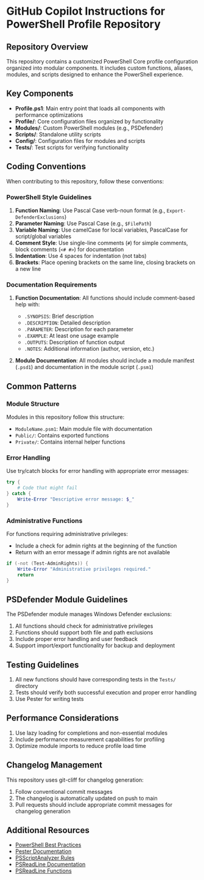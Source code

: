 # GitHub Copilot Instructions for PowerShell Profile Repository

## Repository Overview

This repository contains a customized PowerShell Core profile configuration organized into modular components. It includes custom functions, aliases, modules, and scripts designed to enhance the PowerShell experience.

## Key Components

- **Profile.ps1**: Main entry point that loads all components with performance optimizations
- **Profile/**: Core configuration files organized by functionality
- **Modules/**: Custom PowerShell modules (e.g., PSDefender)
- **Scripts/**: Standalone utility scripts
- **Config/**: Configuration files for modules and scripts
- **Tests/**: Test scripts for verifying functionality

## Coding Conventions

When contributing to this repository, follow these conventions:

### PowerShell Style Guidelines

1. **Function Naming**: Use Pascal Case verb-noun format (e.g., `Export-DefenderExclusions`)
2. **Parameter Naming**: Use Pascal Case (e.g., `$FilePath`)
3. **Variable Naming**: Use camelCase for local variables, PascalCase for script/global variables
4. **Comment Style**: Use single-line comments (`#`) for simple comments, block comments (`<# #>`) for documentation
5. **Indentation**: Use 4 spaces for indentation (not tabs)
6. **Brackets**: Place opening brackets on the same line, closing brackets on a new line

### Documentation Requirements

1. **Function Documentation**: All functions should include comment-based help with:
   - `.SYNOPSIS`: Brief description
   - `.DESCRIPTION`: Detailed description
   - `.PARAMETER`: Description for each parameter
   - `.EXAMPLE`: At least one usage example
   - `.OUTPUTS`: Description of function output
   - `.NOTES`: Additional information (author, version, etc.)

2. **Module Documentation**: All modules should include a module manifest (`.psd1`) and documentation in the module script (`.psm1`)

## Common Patterns

### Module Structure

Modules in this repository follow this structure:

- `ModuleName.psm1`: Main module file with documentation
- `Public/`: Contains exported functions
- `Private/`: Contains internal helper functions

### Error Handling

Use try/catch blocks for error handling with appropriate error messages:

```powershell
try {
    # Code that might fail
} catch {
    Write-Error "Descriptive error message: $_"
}
```

### Administrative Functions

For functions requiring administrative privileges:

- Include a check for admin rights at the beginning of the function
- Return with an error message if admin rights are not available

```powershell
if (-not (Test-AdminRights)) {
    Write-Error "Administrative privileges required."
    return
}
```

## PSDefender Module Guidelines

The PSDefender module manages Windows Defender exclusions:

1. All functions should check for administrative privileges
2. Functions should support both file and path exclusions
3. Include proper error handling and user feedback
4. Support import/export functionality for backup and deployment

## Testing Guidelines

1. All new functions should have corresponding tests in the `Tests/` directory
2. Tests should verify both successful execution and proper error handling
3. Use Pester for writing tests

## Performance Considerations

1. Use lazy loading for completions and non-essential modules
2. Include performance measurement capabilities for profiling
3. Optimize module imports to reduce profile load time

## Changelog Management

This repository uses git-cliff for changelog generation:

1. Follow conventional commit messages
2. The changelog is automatically updated on push to main
3. Pull requests should include appropriate commit messages for changelog generation

## Additional Resources

- [PowerShell Best Practices](https://docs.microsoft.com/en-us/powershell/scripting/developer/cmdlet/cmdlet-development-guidelines)
- [Pester Documentation](https://pester.dev/docs/quick-start)
- [PSScriptAnalyzer Rules](https://github.com/PowerShell/PSScriptAnalyzer/tree/master/docs/Rules)
- [PSReadLine Documentation](https://learn.microsoft.com/en-us/powershell/module/psreadline/about/about_psreadline?view=powershell-7.6)
- [PSReadLine Functions](https://learn.microsoft.com/en-us/powershell/module/psreadline/about/about_psreadline_functions?view=powershell-7.6)
